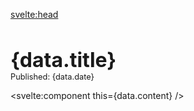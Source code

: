 <script lang="ts">
  export let data: PostMetadata;
  import { siteTitle } from "$lib/config";
</script>

<svelte:head>

  <title>{data.title} | {siteTitle}</title>
  <meta name={data.description} />
</svelte:head>

<article class="blog">

# {data.title}

<p class="published">Published: {data.date}</p>

<svelte:component this={data.content} />

</article>

<style lang="scss">
	.published {
		font-size: 0.8rem;
		margin-top: 0;
	}
	h1 {
		margin-bottom: 0;
		font-size: 2rem;
	}
</style>
